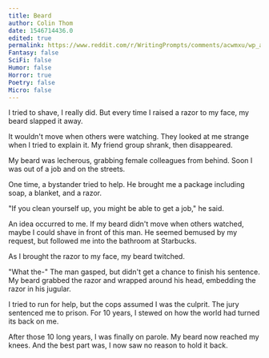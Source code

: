 ```yaml
---
title: Beard
author: Colin Thom
date: 1546714436.0
edited: true
permalink: https://www.reddit.com/r/WritingPrompts/comments/acwmxu/wp_after_15_years_in_prison_your_beard_has_grown/
Fantasy: false
SciFi: false
Humor: false
Horror: true
Poetry: false
Micro: false
---
```

I tried to shave, I really did. But every time I raised a razor to my face, my beard slapped it away.

It wouldn't move when others were watching. They looked at me strange when I tried to explain it. My friend group shrank, then disappeared.

My beard was lecherous, grabbing female colleagues from behind. Soon I was out of a job and on the streets.

One time, a bystander tried to help. He brought me a package including soap, a blanket, and a razor.

"If you clean yourself up, you might be able to get a job," he said.

An idea occurred to me. If my beard didn't move when others watched, maybe I could shave in front of this man. He seemed bemused by my request, but followed me into the bathroom at Starbucks.

As I brought the razor to my face, my beard twitched.

"What the-" The man gasped, but didn't get a chance to finish his sentence. My beard grabbed the razor and wrapped around his head, embedding the razor in his jugular.

I tried to run for help, but the cops assumed I was the culprit. The jury sentenced me to prison. For 10 years, I stewed on how the world had turned its back on me.

After those 10 long years, I was finally on parole. My beard now reached my knees. And the best part was, I now saw no reason to hold it back.
